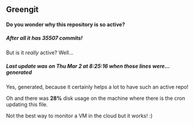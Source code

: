 ## Greengit

#### Do you wonder why this repository is so active?

##### After all it has 35507 commits!

But is it *really* active? Well...

##### Last update was on Thu Mar 2 at 8:25:16 when those lines were... generated

Yes, generated, because it certainly helps a lot to have such an active repo!

Oh and there was **28%** disk usage on the machine
where there is the cron updating this file.

Not the best way to monitor a VM in the cloud but it works! :)
